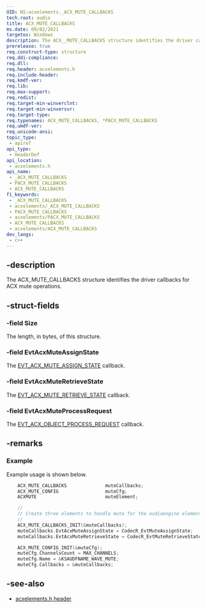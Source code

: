 ```yaml
---
UID: NS:acxelements._ACX_MUTE_CALLBACKS
tech.root: audio 
title: ACX_MUTE_CALLBACKS
ms.date: 09/02/2021
targetos: Windows
description: The ACX__MUTE_CALLBACKS structure identifies the driver callbacks for ACX mute operations.
prerelease: true
req.construct-type: structure
req.ddi-compliance: 
req.dll: 
req.header: acxelements.h
req.include-header: 
req.kmdf-ver: 
req.lib: 
req.max-support: 
req.redist: 
req.target-min-winverclnt: 
req.target-min-winversvr: 
req.target-type: 
req.typenames: ACX_MUTE_CALLBACKS, *PACX_MUTE_CALLBACKS
req.umdf-ver: 
req.unicode-ansi: 
topic_type:
 - apiref
api_type:
 - HeaderDef
api_location:
 - acxelements.h
api_name:
 - _ACX_MUTE_CALLBACKS
 - PACX_MUTE_CALLBACKS
 - ACX_MUTE_CALLBACKS
f1_keywords:
 - _ACX_MUTE_CALLBACKS
 - acxelements/_ACX_MUTE_CALLBACKS
 - PACX_MUTE_CALLBACKS
 - acxelements/PACX_MUTE_CALLBACKS
 - ACX_MUTE_CALLBACKS
 - acxelements/ACX_MUTE_CALLBACKS
dev_langs:
 - c++
---
```


## -description

The ACX_MUTE_CALLBACKS structure identifies the driver callbacks for ACX mute operations.

## -struct-fields

### -field Size

The length, in bytes, of this structure.

### -field EvtAcxMuteAssignState

The [EVT_ACX_MUTE_ASSIGN_STATE](nc-acxelements-evt_acx_mute_assign_state.md) callback.

### -field EvtAcxMuteRetrieveState

The [EVT_ACX_MUTE_RETRIEVE_STATE](nc-acxelements-evt_acx_mute_retrieve_state.md) callback.

### -field EvtAcxMuteProcessRequest

The [EVT_ACX_OBJECT_PROCESS_REQUEST](/windows-hardware/drivers/ddi/acxrequest/acxrequest/nc-acxrequest-evt_acx_object_process_request.md) callback. 

## -remarks

### Example

Example usage is shown below.

```cpp
    ACX_MUTE_CALLBACKS              muteCallbacks;
    ACX_MUTE_CONFIG                 muteCfg;
    ACXMUTE                         muteElement;

    //
    // Create three elements to handle mute for the audioengine element
    //
    ACX_MUTE_CALLBACKS_INIT(&muteCallbacks);
    muteCallbacks.EvtAcxMuteAssignState = CodecR_EvtMuteAssignState;
    muteCallbacks.EvtAcxMuteRetrieveState = CodecR_EvtMuteRetrieveState;

    ACX_MUTE_CONFIG_INIT(&muteCfg);
    muteCfg.ChannelsCount = MAX_CHANNELS;
    muteCfg.Name = &KSAUDFNAME_WAVE_MUTE;
    muteCfg.Callbacks = &muteCallbacks;
```

## -see-also

- [acxelements.h header](index.md)

